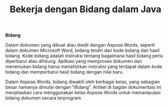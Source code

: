 ﻿---
title: Bekerja dengan Bidang dalam Java
second_title: Aspose.Words untuk Java
articleTitle: Bekerja dengan Bidang
linktitle: Bekerja dengan Bidang
description: "Pengantar fitur bidang dalam Aspose.Words untuk Java."
type: docs
weight: 370
url: /id/java/working-with-fields/
timestamp: 2024-01-27-14-07-04
---

**Bidang**

Dalam dokumen yang dibuat atau diedit dengan Aspose.Words, seperti dalam dokumen Microsoft Word, bidang terdiri dari kode bidang dan hasil bidang. Kode bidang adalah instruksi tentang bagaimana hasil bidang perlu diperbarui atau dihitung. Aplikasi yang memproses dokumen dan menemukan bidang harus menafsirkan instruksi yang terdapat dalam kode bidang dan memperbarui hasil bidang dengan nilai baru.

Dalam Aspose.Words, bidang diwakili oleh berbagai kelas, yang sebagian besar namanya dimulai dengan "Bidang". Artikel di bagian dokumentasi ini menjelaskan cara menggunakan kelas Aspose.Words untuk memanipulasi bidang dokumen secara terprogram.
